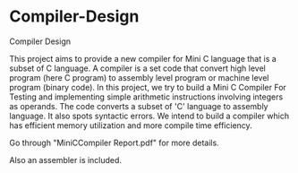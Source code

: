 # Compiler-Design
Compiler Design

This project aims to provide a new compiler for Mini C  language that is a subset of C language. A compiler is a set code that convert high level program (here C program) to assembly level program or machine level program (binary code). In this project, we try to build a Mini C Compiler For Testing and implementing simple arithmetic instructions involving integers as operands. The code converts a subset of 'C' language to assembly language. It also spots syntactic errors. We intend to build a compiler which has efficient memory utilization and more compile time efficiency.

Go through "MiniCCompiler Report.pdf" for more details.


Also an assembler is included.
